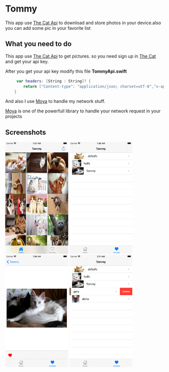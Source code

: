 # Tommy

This app use  [The Cat Api](https://thecatapi.com) to download and store photos in your device.also you can add some pic in your favorite list

## What you need to do

This app use [The Cat Api](https://thecatapi.com) to get pictures.
so you need sign up in [The Cat](https://thecatapi.com) and get your api key.

After you get your api key modify this file **TommyApi.swift**

```swift
     var headers: [String : String]? {
        return ["Content-type": "application/json; charset=utf-8","x-api-key" : "Your API Here"]
    }
```

And also I use [Moya](https://github.com/Moya/Moya) to handle my network stuff.

[Moya](https://github.com/Moya/Moya) is one of the  powerfull library to handle your network request in your projects


## Screenshots
<dive>
<img src="./screens/a.png" width="200">
<img src="./screens/b.png" width="200">
<img src="./screens/c.png" width="200">
<img src="./screens/d.png" width="200">
</dive>
